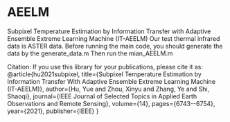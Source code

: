 # AEELM
Subpixel Temperature Estimation by Information Transfer with Adaptive Ensemble Extreme Learning Machine (IT-AEELM)
Our test thermal infrared data is ASTER data.
Before running the main code, you should generate the data by the generate_data.m
Then run the mian_AEELM.m

Citation:
If you use this library for your publications, please cite it as:
@article{hu2021subpixel,
  title={Subpixel Temperature Estimation by Information Transfer With Adaptive Ensemble Extreme Learning Machine (IT-AEELM)},
  author={Hu, Yue and Zhou, Xinyu and Zhang, Ye and Shi, Shaoqi},
  journal={IEEE Journal of Selected Topics in Applied Earth Observations and Remote Sensing},
  volume={14},
  pages={6743--6754},
  year={2021},
  publisher={IEEE}
}
